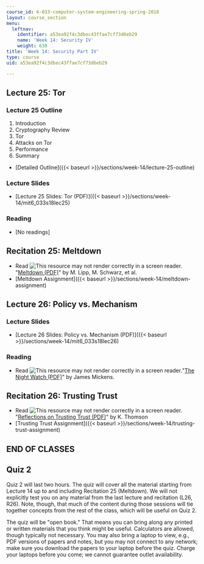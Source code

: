 ```yaml
---
course_id: 6-033-computer-system-engineering-spring-2018
layout: course_section
menu:
  leftnav:
    identifier: a53ea92f4c3dbec43ffae7cf73d6eb29
    name: 'Week 14: Security IV'
    weight: 630
title: 'Week 14: Security Part IV'
type: course
uid: a53ea92f4c3dbec43ffae7cf73d6eb29

---
```


Lecture 25: Tor
---------------

### Lecture 25 Outline

1.  Introduction
2.  Cryptography Review
3.  Tor
4.  Attacks on Tor
5.  Performance
6.  Summary

*   [Detailed Outline]({{< baseurl >}}/sections/week-14/lecture-25-outline)

### Lecture Slides

*   [Lecture 25 Slides: Tor (PDF)]({{< baseurl >}}/sections/week-14/mit6_033s18lec25)

### Reading

*   \[No readings\]

Recitation 25: Meltdown
-----------------------

*   Read ![This resource may not render correctly in a screen reader.](/images/inacessible.gif)"[Meltdown (PDF)](https://meltdownattack.com/meltdown.pdf)" by M. Lipp, M. Schwarz, et al.
*   [Meltdown Assignment]({{< baseurl >}}/sections/week-14/meltdown-assignment)

Lecture 26: Policy vs. Mechanism
--------------------------------

### Lecture Slides

*   [Lecture 26 Slides: Policy vs. Mechanism (PDF)]({{< baseurl >}}/sections/week-14/mit6_033s18lec26)

### Reading

*   Read ![This resource may not render correctly in a screen reader.](/images/inacessible.gif)"[The Night Watch (PDF)](http://scholar.harvard.edu/files/mickens/files/thenightwatch.pdf)" by James Mickens.

Recitation 26: Trusting Trust
-----------------------------

*   Read ![This resource may not render correctly in a screen reader.](/images/inacessible.gif)"[Reflections on Trusting Trust (PDF)](https://www.archive.ece.cmu.edu/~ganger/712.fall02/papers/p761-thompson.pdf)" by K. Thomson
*   [Trusting Trust Assignment]({{< baseurl >}}/sections/week-14/trusting-trust-assignment)

END OF CLASSES
--------------

Quiz 2
------

Quiz 2 will last two hours. The quiz will cover all the material starting from Lecture 14 up to and including Recitation 25 (Meltdown). We will not explicitly test you on any material from the last lecture and recitation (L26, R26). Note, though, that much of the content during those sessions will tie together concepts from the rest of the class, which will be useful on Quiz 2.

The quiz will be "open book." That means you can bring along any printed or written materials that you think might be useful. Calculators are allowed, though typically not necessary. You may also bring a laptop to view, e.g., PDF versions of papers and notes, but you may not connect to any network; make sure you download the papers to your laptop before the quiz. Charge your laptops before you come; we cannot guarantee outlet availability.